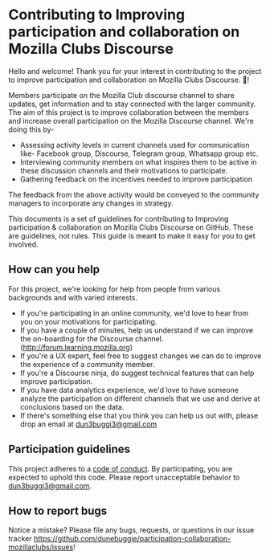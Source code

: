 # Contributing to Improving participation and collaboration on Mozilla Clubs Discourse

Hello and welcome!
Thank you for your interest in contributing to the project to improve participation and collaboration on Mozilla Clubs Discourse. :tada:! 

Members participate on the Mozilla Club discourse channel to share updates, get information and to stay connected with the larger community. The aim of this project is to improve collaboration between the members and increase overall participation on the Mozilla Discourse channel. We're doing this by- 
- Assessing activity levels in current channels used for communication like- Facebook group, Discourse, Telegram group, Whatsapp group etc. 
- Interviewing community members on what inspires them to be active in these discussion channels and their motivations to participate.
- Gathering feedback on the incentives needed to improve participation

The feedback from the above activity would be conveyed to the community managers to incorporate any changes in strategy.

This documents is a set of guidelines for contributing to Improving participation & collaboration on Mozilla Clubs Discourse on GitHub. These are guidelines, not rules. This guide is meant to make it easy for you to get involved.

## How can you help
For this project, we're looking for help from people from various backgrounds and with varied interests. 

* If you're participating in an online community, we'd love to hear from you on your motivations for participating.
* If you have a couple of minutes, help us understand if we can improve the on-boarding for the Discourse channel.(http://forum.learning.mozilla.org)
* If you're a UX expert, feel free to suggest changes we can do to improve the experience of a community member.
* If you're a Discourse ninja, do suggest technical features that can help improve participation.
* If you have data analytics experience, we'd love to have someone analyze the participation on different channels that we use and derive at conclusions based on the data.
* If there's something else that you think you can help us out with, please drop an email at dun3buggi3@gmail.com

## Participation guidelines

This project adheres to a [code of conduct](CODE_OF_CONDUCT.md). By participating, you are expected to uphold this code. Please report unacceptable behavior to dun3buggi3@gmail.com.

## How to report bugs

Notice a mistake? Please file any bugs, requests, or questions in our issue tracker https://github.com/dunebuggie/participation-collaboration-mozillaclubs/issues!

